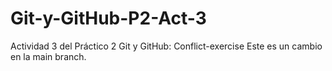 # Git-y-GitHub-P2-Act-3

Actividad 3 del Práctico 2 Git y GitHub: Conflict-exercise
Este es un cambio en la main branch.
